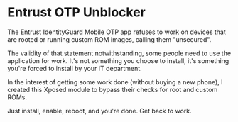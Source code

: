 Entrust OTP Unblocker
=====================

The Entrust IdentityGuard Mobile OTP app refuses to work on devices that are rooted or running custom ROM images, calling them "unsecured".

The validity of that statement notwithstanding, some people need to use the application for work.
It's not something you choose to install, it's something you're forced to install by your IT department.

In the interest of getting some work done (without buying a new phone), I created this Xposed
module to bypass their checks for root and custom ROMs.

Just install, enable, reboot, and you're done. Get back to work.
